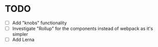 # TODO

- [ ] Add "knobs" functionality
- [ ] Investigate "Rollup" for the components instead of webpack as it's simpler
- [ ] Add Lerna
